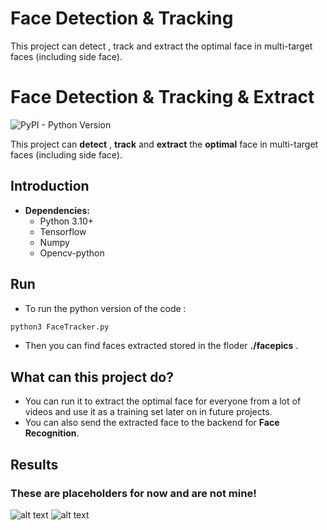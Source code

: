 # Face Detection & Tracking

This project can detect , track and extract the optimal face in multi-target faces (including side face).



# Face Detection & Tracking & Extract
![PyPI - Python Version](https://img.shields.io/pypi/pyversions/Django.svg)

   This project can **detect** , **track** and **extract** the **optimal** face in multi-target faces (including side face).
   
## Introduction
* **Dependencies:**
	* Python 3.10+
	* Tensorflow
	* Numpy
	* Opencv-python

## Run
* To run the python version of the code :
```sh
python3 FaceTracker.py
```
* Then you can find  faces extracted stored in the floder **./facepics** .
## What can this project do?

* You can run it to extract the optimal face for everyone from a lot of videos and use it as a training set later on in future projects.
* You can also send the extracted face to the backend for **Face Recognition**.



## Results
### These are placeholders for now and are not mine!
![alt text](https://raw.githubusercontent.com/wiki/Linzaer/Face-Track-Detect-Extract/pic4.gif "scene 1")
![alt text](https://raw.githubusercontent.com/wiki/Linzaer/Face-Track-Detect-Extract/pic5.jpg "faces extracted")



